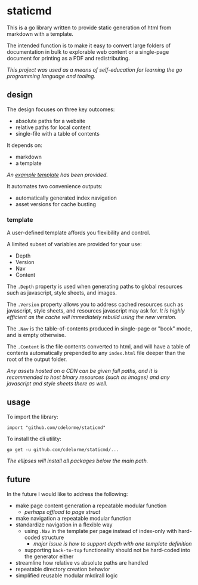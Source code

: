 
# staticmd

This is a go library written to provide static generation of html from markdown with a template.

The intended function is to make it easy to convert large folders of documentation in bulk to explorable web content or a single-page document for printing as a PDF and redistributing.

_This project was used as a means of self-education for learning the go programming language and tooling._


## design

The design focuses on three key outcomes:

- absolute paths for a website
- relative paths for local content
- single-file with a table of contents

It depends on:

- markdown
- a template

_An [example template](cmd/staticmd/template.tmpl) has been provided._

It automates two convenience outputs:

- automatically generated index navigation
- asset versions for cache busting


### template

A user-defined template affords you flexibility and control.

A limited subset of variables are provided for your use:

- Depth
- Version
- Nav
- Content

The `.Depth` property is used when generating paths to global resources such as javascript, style sheets, and images.

The `.Version` property allows you to address cached resources such as javascript, style sheets, and resources javascript may ask for.  _It is highly efficient as the cache will immediately rebuild using the new version._

The `.Nav` is the table-of-contents produced in single-page or "book" mode, and is empty otherwise.

The `.Content` is the file contents converted to html, and will have a table of contents automatically prepended to any `index.html` file deeper than the root of the output folder.

_Any assets hosted on a CDN can be given full paths, and it is recommended to host binary resources (such as images) and any javascript and style sheets there as well._


## usage

To import the library:

	import "github.com/cdelorme/staticmd"

To install the cli utility:

	go get -u github.com/cdelorme/staticmd/...

_The ellipses will install all packages below the main path._


## future

In the future I would like to address the following:

- make page content generation a repeatable modular function
	- _perhaps offload to page struct_
- make navigation a repeatable modular function
- standardize navigation in a flexible way
	- using `.Nav` in the template per page instead of index-only with hard-coded structure
		- _major issue is how to support depth with one template definition_
	- supporting `back-to-top` functionality should not be hard-coded into the generator either
- streamline how relative vs absolute paths are handled
- repeatable directory creation behavior
- simplified reusable modular mkdirall logic
